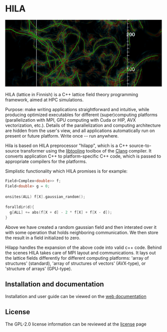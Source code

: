 
HILA
========= 
![axions](./docs/images/AxionStringNetwork.png)

HILA (lattice in Finnish) is a C++ lattice field theory programming framework, aimed at HPC simulations.  

Purpose: make writing applications straightforward and intuitive, while producing optimized executables for 
different (super)computing platforms (parallelization with MPI, GPU computing with Cuda or HIP, AVX vectorization, 
etc.).  Details of the parallelization and computing architecture are hidden from the user's view, and 
all applications automatically run on present or future platform.
Write once -- run anywhere.

Hila is based on HILA preprocessor "hilapp", which is a C++ source-to-source transformer using the 
[libtooling](https://clang.llvm.org/docs/LibTooling.html) toolbox of the
[Clang](https://clang.llvm.org/) compiler.
It converts application C++ to platform-specific C++ code,
which is passed to appropriate compilers for the platforms.

Simplistic functionality which HILA promises is for example:

```cpp
Field<Complex<double>> f;
Field<double> g = 0;

onsites(ALL) f[X].gaussian_random();

foralldir(d){
  g[ALL] += abs(f[X + d] - 2 * f[X] + f[X - d]);
}
```

Above we have created a random gaussian field and then interated over it with some operation that holds neighboring communication. We then store the result in a field initialized to zero. 

Hilapp handles the expansion of the above code into valid c++ code. Behind the scenes HILA takes care of MPI layout and communications.  It lays out the 
lattice fields differently for different computing platforms: 'array of structures' (standard),
'array of structures of vectors' (AVX-type), or 'structure of arrays' (GPU-type).

## Installation and documentation

Installation and user guide can be viewed on the [web documentation](https://cft-hy.github.io/HILA)

## License 

The GPL-2.0 license information can be reviewed at the [license](./LICENSE) page